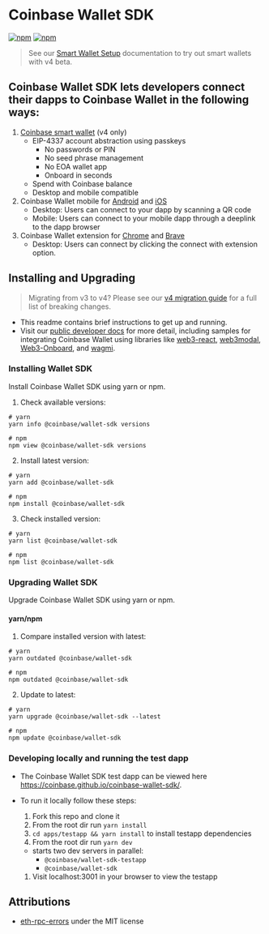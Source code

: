 # Coinbase Wallet SDK

[![npm](https://img.shields.io/npm/v/@coinbase/wallet-sdk.svg)](https://www.npmjs.com/package/@coinbase/wallet-sdk)
[![npm](https://img.shields.io/npm/v/@coinbase/wallet-sdk/beta.svg)](https://www.npmjs.com/package/@coinbase/wallet-sdk/v/beta)

> See our [Smart Wallet Setup](https://docs.cloud.coinbase.com/wallet-sdk/docs/sw-setup) documentation to try out smart wallets with v4 beta.

## Coinbase Wallet SDK lets developers connect their dapps to Coinbase Wallet in the following ways:

1. [Coinbase smart wallet](https://keys.coinbase.com/onboarding) (v4 only)
   - EIP-4337 account abstraction using passkeys
     - No passwords or PIN
     - No seed phrase management
     - No EOA wallet app
     - Onboard in seconds
   - Spend with Coinbase balance
   - Desktop and mobile compatible
1. Coinbase Wallet mobile for [Android](https://play.google.com/store/apps/details?id=org.toshi&referrer=utm_source%3DWallet_LP) and [iOS](https://apps.apple.com/app/apple-store/id1278383455?pt=118788940&ct=Wallet_LP&mt=8)
   - Desktop: Users can connect to your dapp by scanning a QR code
   - Mobile: Users can connect to your mobile dapp through a deeplink to the dapp browser
1. Coinbase Wallet extension for [Chrome](https://chrome.google.com/webstore/detail/coinbase-wallet-extension/hnfanknocfeofbddgcijnmhnfnkdnaad?hl=en) and [Brave](https://chromewebstore.google.com/detail/coinbase-wallet-extension/hnfanknocfeofbddgcijnmhnfnkdnaad?hl=en)
   - Desktop: Users can connect by clicking the connect with extension option.

## Installing and Upgrading

> Migrating from v3 to v4? Please see our [v4 migration guide](packages/wallet-sdk/docs/migration_guide.md) for a full list of breaking changes.

- This readme contains brief instructions to get up and running.
- Visit our [public developer docs](https://docs.cloud.coinbase.com/wallet-sdk/docs) for more detail, including samples for integrating Coinbase Wallet using libraries like [web3-react](https://github.com/Uniswap/web3-react), [web3modal](https://github.com/Web3Modal/web3modal), [Web3-Onboard](https://docs.blocknative.com/onboard), and [wagmi](https://wagmi.sh/).

### Installing Wallet SDK

Install Coinbase Wallet SDK using yarn or npm.

1. Check available versions:

```shell
# yarn
yarn info @coinbase/wallet-sdk versions

# npm
npm view @coinbase/wallet-sdk versions
```

2. Install latest version:

```shell
# yarn
yarn add @coinbase/wallet-sdk

# npm
npm install @coinbase/wallet-sdk
```

3. Check installed version:

```shell
# yarn
yarn list @coinbase/wallet-sdk

# npm
npm list @coinbase/wallet-sdk
```

### Upgrading Wallet SDK

Upgrade Coinbase Wallet SDK using yarn or npm.

#### yarn/npm

1. Compare installed version with latest:

```shell
# yarn
yarn outdated @coinbase/wallet-sdk

# npm
npm outdated @coinbase/wallet-sdk
```

2. Update to latest:

```shell
# yarn
yarn upgrade @coinbase/wallet-sdk --latest

# npm
npm update @coinbase/wallet-sdk
```

### Developing locally and running the test dapp

- The Coinbase Wallet SDK test dapp can be viewed here https://coinbase.github.io/coinbase-wallet-sdk/.
- To run it locally follow these steps:

  1. Fork this repo and clone it
  1. From the root dir run `yarn install`
  1. `cd apps/testapp && yarn install` to install testapp dependencies
  1. From the root dir run `yarn dev`

  - starts two dev servers in parallel:
    - `@coinbase/wallet-sdk-testapp`
    - `@coinbase/wallet-sdk`

  1. Visit localhost:3001 in your browser to view the testapp

## Attributions

- [eth-rpc-errors](https://github.com/MetaMask/eth-rpc-errors/blob/main/LICENSE) under the MIT license
